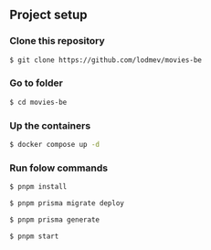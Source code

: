 ## Project setup
### Clone this repository
```bash
$ git clone https://github.com/lodmev/movies-be
```
### Go to folder
```bash
$ cd movies-be
```
### Up the containers 
```bash
$ docker compose up -d
```
### Run folow commands 
```bash
$ pnpm install
```
```bash
$ pnpm prisma migrate deploy
```
```bash
$ pnpm prisma generate
```
```bash
$ pnpm start
```



